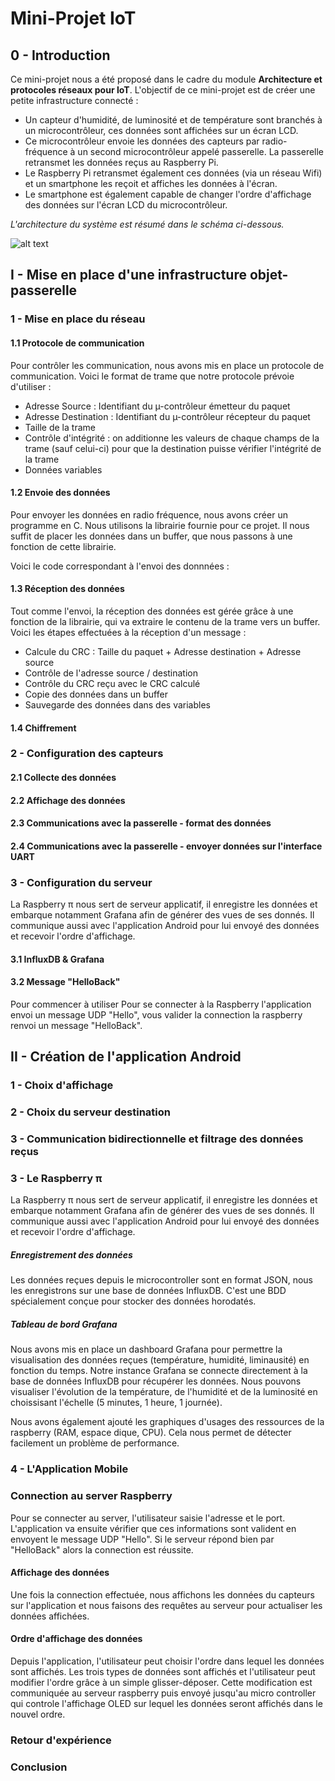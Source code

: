 
# Mini-Projet IoT

## 0 - Introduction

Ce mini-projet nous a été proposé dans le cadre du module **Architecture et protocoles réseaux pour IoT**. 
L'objectif de ce mini-projet est de créer une petite infrastructure connecté :
 * Un capteur d'humidité, de luminosité et de température sont branchés à un microcontrôleur, ces données sont affichées sur un écran LCD. 
 * Ce microcontrôleur envoie les données des capteurs par radio-fréquence à un second microcontrôleur appelé passerelle. La passerelle retransmet les données reçus au Raspberry Pi. 
 * Le Raspberry Pi retransmet également ces données (via un réseau Wifi) et un smartphone les reçoit et affiches les données à l'écran. 
 * Le smartphone est également capable de changer l'ordre d'affichage des données sur l'écran LCD du microcontrôleur.

*L'architecture du système est résumé dans le schéma ci-dessous.*

![alt text](https://image.noelshack.com/fichiers/2019/48/2/1574797645-untitled-diagram.png "Logo Title Text 1")

## I - Mise en place d'une infrastructure objet-passerelle

### 1 - Mise en place du réseau

#### 1.1 Protocole de communication

Pour contrôler les communication, nous avons mis en place un protocole de communication. Voici le format de trame que notre protocole prévoie d'utiliser :

  * Adresse Source : Identifiant du µ-contrôleur émetteur du paquet
  * Adresse Destination : Identifiant du µ-contrôleur récepteur du paquet
  * Taille de la trame
  * Contrôle d'intégrité : on additionne les valeurs de chaque champs de la trame (sauf celui-ci) pour que la destination puisse vérifier l'intégrité de la trame
  * Données variables

#### 1.2 Envoie des données

Pour envoyer les données en radio fréquence, nous avons créer un programme en C. Nous utilisons la librairie fournie pour ce projet. Il nous suffit de placer les données dans un buffer, que nous passons à une fonction de cette librairie.

Voici le code correspondant à l'envoi des donnnées :

#### 1.3 Réception des données

Tout comme l'envoi, la réception des données est gérée grâce à une fonction de la librairie, qui va extraire le contenu de la trame vers un buffer.
Voici les étapes effectuées à la réception d'un message :
* Calcule du CRC : Taille du paquet + Adresse destination + Adresse source
* Contrôle de l'adresse source / destination
* Contrôle du CRC reçu avec le CRC calculé
* Copie des données dans un buffer
* Sauvegarde des données dans des variables

#### 1.4 Chiffrement


### 2 - Configuration des capteurs

#### 2.1 Collecte des données

#### 2.2 Affichage des données

#### 2.3 Communications avec la passerelle - format des données

#### 2.4 Communications avec la passerelle - envoyer données sur l'interface UART

### 3 - Configuration du serveur 
La Raspberry π nous sert de serveur applicatif, il enregistre les données et embarque notamment Grafana afin de générer des vues de ses donnés. Il communique aussi avec l'application Android pour lui envoyé des données et recevoir l'ordre d'affichage. 


#### 3.1 InfluxDB & Grafana

#### 3.2 Message "HelloBack"
Pour commencer à utiliser
Pour se connecter à la Raspberry l'application envoi un message UDP "Hello", vous valider la connection la raspberry renvoi un message "HelloBack". 


## II - Création de l'application Android

### 1 - Choix d'affichage

### 2 - Choix du serveur destination

### 3 - Communication bidirectionnelle et filtrage des données reçus




### 3 - Le Raspberry π 

La Raspberry π nous sert de serveur applicatif, il enregistre les données et embarque notamment Grafana afin de générer des vues de ses donnés. Il communique aussi avec l'application Android pour lui envoyé des données et recevoir l'ordre d'affichage. 



##### Enregistrement des données
Les données reçues depuis le microcontroller sont en format JSON, nous les enregistrons sur une base de données InfluxDB. C'est une BDD spécialement conçue pour stocker des données horodatés. 

##### Tableau de bord Grafana
Nous avons mis en place un dashboard Grafana pour permettre la visualisation des données reçues (température, humidité, liminausité) en fonction du temps. Notre instance Grafana se connecte directement à la base de données InfluxDB pour récupérer les données. Nous pouvons visualiser l'évolution de la température, de l'humidité et de la luminosité en choissisant l'échelle (5 minutes, 1 heure, 1 journée).

Nous avons également ajouté les graphiques d'usages des ressources de la raspberry (RAM, espace dique, CPU). Cela nous permet de détecter facilement un problème de performance.


### 4 - L'Application Mobile

### Connection au server Raspberry

Pour se connecter au server, l'utilisateur saisie l'adresse et le port. L'application va ensuite vérifier que ces informations sont valident en envoyent le message UDP "Hello". Si le serveur répond bien par "HelloBack" alors la connection est réussite.

#### Affichage des données

Une fois la connection effectuée, nous affichons les données du capteurs sur l'application et nous faisons des requêtes au serveur pour actualiser les données affichées.


#### Ordre d'affichage des données
Depuis l'application, l'utilisateur peut choisir l'ordre dans lequel les données sont affichés. Les trois types de données sont affichés et l'utilisateur peut modifier l'ordre grâce à un simple glisser-déposer. Cette modification est communiquée au serveur raspberry puis envoyé jusqu'au micro controller qui controle l'affichage OLED sur lequel les données seront affichés dans le nouvel ordre. 

### Retour d'expérience

### Conclusion

